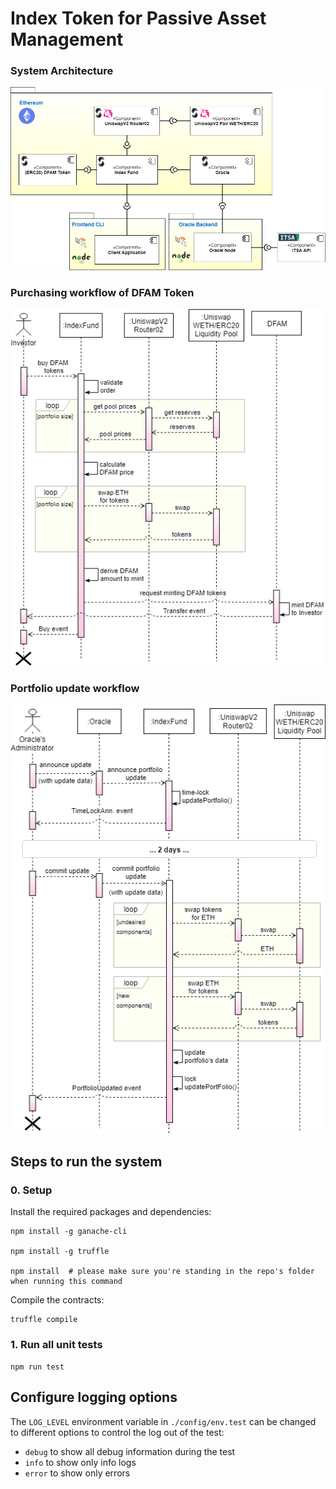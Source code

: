 # Index Token for Passive Asset Management

### System Architecture

![System Overview](./docs/system-architecture.png)

### Purchasing workflow of DFAM Token

![Purchase Workflow](./docs/seq_investment.png)

### Portfolio update workflow

![Update Workflow](./docs/seq_update.png)


## Steps to run the system

### 0. Setup

Install the required packages and dependencies:

```console
npm install -g ganache-cli

npm install -g truffle

npm install  # please make sure you're standing in the repo's folder when running this command
```

Compile the contracts:

```console
truffle compile
```

### 1. Run all unit tests
```console
npm run test
```

## Configure logging options
The `LOG_LEVEL` environment variable in `./config/env.test` can be changed to different options to control the log out of the test:
- `debug` to show all debug information during the test
- `info` to show only info logs
- `error` to show only errors
